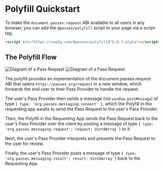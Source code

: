 # Polyfill Quickstart

To make the `document.passes.request` ABI available to all users in any browser, you can add the `@passes/polyfill` script to your page via a script tag.

```html
<script src="https://unpkg.com/@passes/polyfill@^0.0.7-alpha"></script>
```

## The Polyfill Flow

<img src="/diagram_02_light.gif" alt="Diagram of a Pass Request" class="light-mode-only" />
<img src="/diagram_02_dark.gif" alt="Diagram of a Pass Request" class="dark-mode-only" />

The polyfill provides an implementation of the document.passes.request ABI that opens `https://passes.org/request` in a new window, which forwards the end user to their Pass Provider to handle the request.

The user's Pass Provider then sends a message (via `window.postMessage`) of type `{ type: 'org.passes.messaging.connect' }`, which the Polyfill in the requesting app awaits to send the Pass Request to the user's Pass Provider.

Then, the Polyfill in the Requesting App sends the Pass Request back to the user's Pass Provider over the client by posting a message of type `{ type: 'org.passes.messaging.request'; request: Uint8Array }` to it.

Next, the user's Pass Provider interprets and presents the Pass Request to the user for review.

Finally, the user's Pass Provider posts a message of type `{ type: 'org.passes.messaging.result'; result: Uint8Array }` back to the Requesting App.
